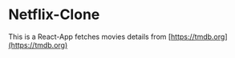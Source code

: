 # Netflix-Clone
This is a React-App fetches movies details from [https://tmdb.org](https://tmdb.org)

